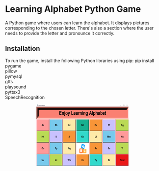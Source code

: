 # Learning Alphabet Python Game

A Python game where users can learn the alphabet. It displays pictures corresponding to the chosen letter. There's also a section where the user needs to provide the letter and pronounce it correctly.

## Installation

To run the game, install the following Python libraries using pip:
pip install pygame \
pillow \
pymysql \
gtts \
playsound \
pyttsx3 \
SpeechRecognition

<div align='center'>
        <img align="center" alt="" width="300" height="200" src="Screenshots/Screen2.png">
</div>

